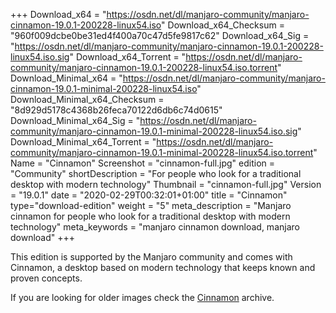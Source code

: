 +++
Download_x64 = "https://osdn.net/dl/manjaro-community/manjaro-cinnamon-19.0.1-200228-linux54.iso"
Download_x64_Checksum = "960f009dcbe0be31ed4f400a70c47d5fe9817c62"
Download_x64_Sig = "https://osdn.net/dl/manjaro-community/manjaro-cinnamon-19.0.1-200228-linux54.iso.sig"
Download_x64_Torrent = "https://osdn.net/dl/manjaro-community/manjaro-cinnamon-19.0.1-200228-linux54.iso.torrent"
Download_Minimal_x64 = "https://osdn.net/dl/manjaro-community/manjaro-cinnamon-19.0.1-minimal-200228-linux54.iso"
Download_Minimal_x64_Checksum = "8d929d5178c4368b26feca70122d6db6c74d0615"
Download_Minimal_x64_Sig = "https://osdn.net/dl/manjaro-community/manjaro-cinnamon-19.0.1-minimal-200228-linux54.iso.sig"
Download_Minimal_x64_Torrent = "https://osdn.net/dl/manjaro-community/manjaro-cinnamon-19.0.1-minimal-200228-linux54.iso.torrent"
Name = "Cinnamon"
Screenshot = "cinnamon-full.jpg"
edition = "Community"
shortDescription = "For people who look for a traditional desktop with modern technology"
Thumbnail = "cinnamon-full.jpg"
Version = "19.0.1"
date = "2020-02-29T00:32:01+01:00"
title = "Cinnamon"
type="download-edition"
weight = "5"
meta_description = "Manjaro cinnamon for people who look for a traditional desktop with modern technology"
meta_keywords = "manjaro cinnamon download, manjaro download"
+++

This edition is supported by the Manjaro community and comes with Cinnamon, a desktop based on modern technology that keeps known and proven concepts.

If you are looking for older images check the [Cinnamon](https://osdn.net/projects/manjaro-archive/storage/cinnamon/) archive.

